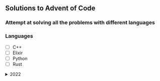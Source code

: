 ## Solutions to Advent of Code

### Attempt at solving all the problems with different languages

### Languages

- [ ] C++
- [ ] Elixir
- [ ] Python
- [ ] Rust

<details>
    <summary>2022</summary>
    
|        | Day 1 Part 1       | Day 1 Part 2       |
| ------ | ------------------ | ------------------ |
| C++    | :heavy_check_mark: | :heavy_check_mark: |
| Elixir | :heavy_check_mark: | :heavy_check_mark: |
| Python | :heavy_check_mark: | :heavy_check_mark: |
| Rust   | :x:                | :x:                |

|        | Day 2 Part 1       | Day 2 Part 2       |
| ------ | ------------------ | ------------------ |
| C++    | :heavy_check_mark: | :heavy_check_mark: |
| Elixir | :heavy_check_mark: | :heavy_check_mark: |
| Python | :x:                | :x:                |
| Rust   | :x:                | :x:                |

|        | Day 3 Part 1 | Day 3 Part 2 |
| ------ | ------------ | ------------ |
| C++    | :x:          | :x:          |
| Elixir | :x:          | :x:          |
| Python | :x:          | :x:          |
| Rust   | :x:          | :x:          |

|        | Day 4 Part 1       | Day 4 Part 2       |
| ------ | ------------------ | ------------------ |
| C++    | :heavy_check_mark: | :heavy_check_mark: |
| Elixir | :x:                | :x:                |
| Python | :x:                | :x:                |
| Rust   | :x:                | :x:                |

</details>
